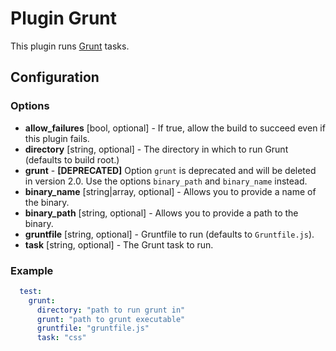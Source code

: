 Plugin Grunt
============

This plugin runs [Grunt](http://gruntjs.com/) tasks.

Configuration
-------------

### Options

* **allow_failures** [bool, optional] - If true, allow the build to succeed even if this plugin fails.
* **directory** [string, optional] - The directory in which to run Grunt (defaults to build root.)
* **grunt** - **[DEPRECATED]** Option `grunt` is deprecated and will be deleted in version 2.0. Use the options 
`binary_path` and `binary_name` instead.
* **binary_name** [string|array, optional] - Allows you to provide a name of the binary.
* **binary_path** [string, optional] - Allows you to provide a path to the binary.
* **gruntfile** [string, optional] - Gruntfile to run (defaults to `Gruntfile.js`).
* **task** [string, optional] - The Grunt task to run.

### Example

```yml
  test:
    grunt:
      directory: "path to run grunt in"
      grunt: "path to grunt executable"
      gruntfile: "gruntfile.js"
      task: "css"
```
